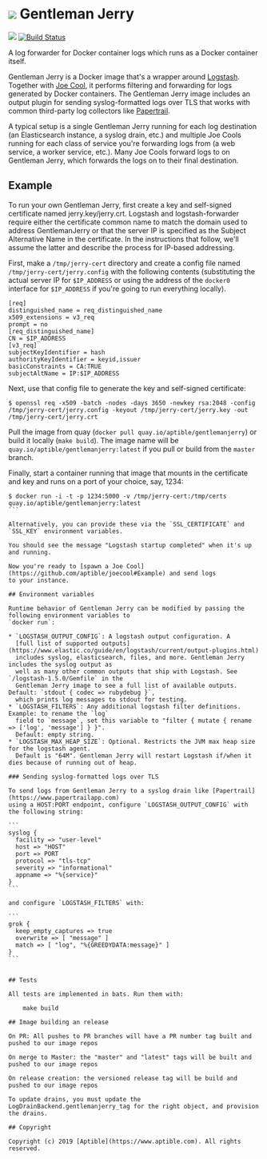 # ![](https://raw.github.com/aptible/straptible/master/lib/straptible/rails/templates/public.api/icon-60px.png) Gentleman Jerry

![](https://quay.io/repository/aptible/gentlemanjerry/status?token=10d8074c-a102-46de-a3d1-869397b251ae)
[![Build Status](https://travis-ci.org/aptible/gentlemanjerry.svg?branch=master)](https://travis-ci.org/aptible/gentlemanjerry)

A log forwarder for Docker container logs which runs as a Docker container itself.

Gentleman Jerry is a Docker image that's a wrapper around [Logstash](https://logstash.net). Together with
[Joe Cool](https://github.com/aptible/joecool), it performs filtering and forwarding for logs
generated by Docker containers. The Gentleman Jerry image includes an output plugin for sending
syslog-formatted logs over TLS that works with common third-party log collectors like
[Papertrail](https://papertrailapp.com).

A typical setup is a single Gentleman Jerry running for each log destination (an Elasticsearch instance,
a syslog drain, etc.) and multiple Joe Cools running for each class of service you're forwarding logs
from (a web service, a worker service, etc.). Many Joe Cools forward logs to on Gentleman Jerry, which
forwards the logs on to their final destination.

## Example

To run your own Gentleman Jerry, first create a key and self-signed certificate named
jerry.key/jerry.crt. Logstash and logstash-forwarder require either the certificate common
name to match the domain used to address GentlemanJerry or that the server IP is
specified as the Subject Alternative Name in the certificate. In the instructions that
follow, we'll assume the latter and describe the process for IP-based addressing.

First, make a `/tmp/jerry-cert` directory and create a config file named `/tmp/jerry-cert/jerry.config`
with the following contents (substituting the actual server IP for `$IP_ADDRESS` or using
the address of the `docker0` interface for `$IP_ADDRESS` if you're going to run everything locally).

```
[req]
distinguished_name = req_distinguished_name
x509_extensions = v3_req
prompt = no
[req_distinguished_name]
CN = $IP_ADDRESS
[v3_req]
subjectKeyIdentifier = hash
authorityKeyIdentifier = keyid,issuer
basicConstraints = CA:TRUE
subjectAltName = IP:$IP_ADDRESS
```

Next, use that config file to generate the key and self-signed certificate:

```
$ openssl req -x509 -batch -nodes -days 3650 -newkey rsa:2048 -config /tmp/jerry-cert/jerry.config -keyout /tmp/jerry-cert/jerry.key -out /tmp/jerry-cert/jerry.crt
```

Pull the image from quay (`docker pull quay.io/aptible/gentlemanjerry`) or build it locally
(`make build`). The image name will be `quay.io/aptible/gentlemanjerry:latest` if you pull or build
from the `master` branch.

Finally, start a container running that image that mounts in the certificate and key and runs on a
port of your choice, say, 1234:

````
$ docker run -i -t -p 1234:5000 -v /tmp/jerry-cert:/tmp/certs quay.io/aptible/gentlemanjerry:latest
```

Alternatively, you can provide these via the `SSL_CERTIFICATE` and `SSL_KEY` environment variables.

You should see the message "Logstash startup completed" when it's up and running.

Now you're ready to [spawn a Joe Cool](https://github.com/aptible/joecool#Example) and send logs
to your instance.

## Environment variables

Runtime behavior of Gentleman Jerry can be modified by passing the following environment variables to
`docker run`:

* `LOGSTASH_OUTPUT_CONFIG`: A logstash output configuration. A
  [full list of supported outputs](https://www.elastic.co/guide/en/logstash/current/output-plugins.html)
  includes syslog, elasticsearch, files, and more. Gentleman Jerry includes the syslog output as
  well as many other common outputs that ship with Logstash. See `/logstash-1.5.0/Gemfile` in the
  Gentleman Jerry image to see a full list of available outputs. Default: `stdout { codec => rubydebug }`,
  which prints log messages to stdout for testing.
* `LOGSTASH_FILTERS`: Any additional logstash filter definitions. Example: to rename the `log`
  field to `message`, set this variable to "filter { mutate { rename => ['log', 'message'] } }".
  Default: empty string.
* `LOGSTASH_MAX_HEAP_SIZE`: Optional. Restricts the JVM max heap size for the logstash agent.
  Default is "64M". Gentleman Jerry will restart Logstash if/when it dies because of running out of heap.

### Sending syslog-formatted logs over TLS

To send logs from Gentleman Jerry to a syslog drain like [Papertrail](https://www.papertrailapp.com)
using a HOST:PORT endpoint, configure `LOGSTASH_OUTPUT_CONFIG` with the following string:

```
syslog {
  facility => "user-level"
  host => "HOST"
  port => PORT
  protocol => "tls-tcp"
  severity => "informational"
  appname => "%{service}"
}
```

and configure `LOGSTASH_FILTERS` with:

```
grok {
  keep_empty_captures => true
  overwrite => [ "message" ]
  match => [ "log", "%{GREEDYDATA:message}" ]
}
```


## Tests

All tests are implemented in bats. Run them with:

    make build

## Image building an release

On PR: All pushes to PR branches will have a PR number tag built and pushed to our image repos

On merge to Master: the "master" and "latest" tags will be built and pushed to our image repos

On release creation: the versioned release tag will be build and pushed to our image repos

To update drains, you must update the LogDrainBackend.gentlemanjerry_tag for the right object, and provision the drains.

## Copyright

Copyright (c) 2019 [Aptible](https://www.aptible.com). All rights reserved.

